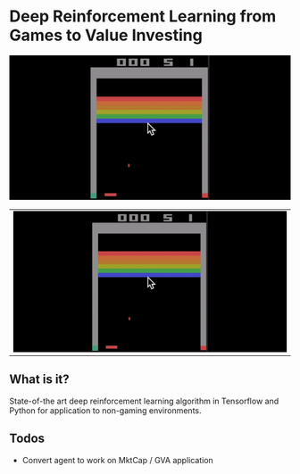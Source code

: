# Deep Reinforcement Learning from Games to Value Investing

<p align="center">
    <img src="/assets/dqn_BreakoutDeterministic-v3_170514 79_Play_wide.gif?raw=true">
</p>
    <table>
      <tr>
        <td align="center"><img src="/assets/dqn_BreakoutDeterministic-v3_170514 79_Play_wide.gif?raw=true"></td>
      </tr>
    </table>

## What is it?
State-of-the art deep reinforcement learning algorithm in Tensorflow and Python for application to non-gaming environments.

## Todos
- Convert agent to work on MktCap / GVA application